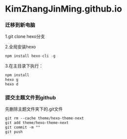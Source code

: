 # KimZhangJinMing.github.io
### 迁移到新电脑

1.git clone hexo分支

2.全局安装hexo 

```js
npm install hexo-cli -g
```

3.在主目录下执行：

```txt
npm install
hexo g
hexo d
```



### 提交主题文件到github

先删除主题文件夹下的.git文件

```txt
git rm --cache theme/hexo-theme-next
git add theme/hexo-theme-next
git commit -m ""
git push
```

